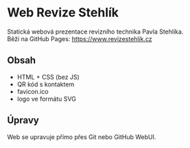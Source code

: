 # Web Revize Stehlík

Statická webová prezentace revizního technika Pavla Stehlíka.  
Běží na GitHub Pages: https://www.revizestehlik.cz

## Obsah

- HTML + CSS (bez JS)
- QR kód s kontaktem
- favicon.ico
- logo ve formátu SVG

## Úpravy
Web se upravuje přímo přes Git nebo GitHub WebUI.
